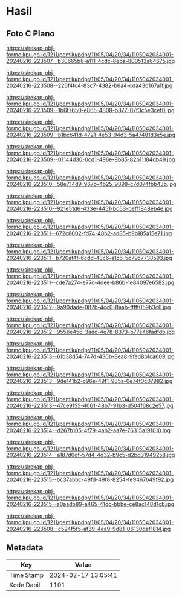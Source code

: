# Hasil

## Foto C Plano

https://sirekap-obj-formc.kpu.go.id/1211/pemilu/pdpr/11/05/04/20/34/1105042034001-20240216-223507--b30665b8-a111-4cdc-8eba-800513a64675.jpg

https://sirekap-obj-formc.kpu.go.id/1211/pemilu/pdpr/11/05/04/20/34/1105042034001-20240216-223508--226f4fc4-83c7-4382-b6a4-cda43d167a1f.jpg

https://sirekap-obj-formc.kpu.go.id/1211/pemilu/pdpr/11/05/04/20/34/1105042034001-20240216-223509--1b6f7650-e865-4808-b877-07f3c5e3cef0.jpg

https://sirekap-obj-formc.kpu.go.id/1211/pemilu/pdpr/11/05/04/20/34/1105042034001-20240216-223509--b1bc641d-4721-4e53-94d3-5a47481d3e5e.jpg

https://sirekap-obj-formc.kpu.go.id/1211/pemilu/pdpr/11/05/04/20/34/1105042034001-20240216-223509--01144d30-0cd1-496e-9b85-82b11184db49.jpg

https://sirekap-obj-formc.kpu.go.id/1211/pemilu/pdpr/11/05/04/20/34/1105042034001-20240216-223510--58e714d9-967b-4b25-9898-c7d074fbb43b.jpg

https://sirekap-obj-formc.kpu.go.id/1211/pemilu/pdpr/11/05/04/20/34/1105042034001-20240216-223510--921e51d6-433e-4451-bd53-beff1848eb4e.jpg

https://sirekap-obj-formc.kpu.go.id/1211/pemilu/pdpr/11/05/04/20/34/1105042034001-20240216-223511--672c8002-fd74-48b2-ad85-b9b185a15e71.jpg

https://sirekap-obj-formc.kpu.go.id/1211/pemilu/pdpr/11/05/04/20/34/1105042034001-20240216-223511--b720af4f-6cdd-43c6-a1c6-5d79c7738593.jpg

https://sirekap-obj-formc.kpu.go.id/1211/pemilu/pdpr/11/05/04/20/34/1105042034001-20240216-223511--cde7a274-e77c-4dee-b86b-1e84097e6582.jpg

https://sirekap-obj-formc.kpu.go.id/1211/pemilu/pdpr/11/05/04/20/34/1105042034001-20240216-223512--9a90dade-087b-4cc0-8aab-fffff059b3c6.jpg

https://sirekap-obj-formc.kpu.go.id/1211/pemilu/pdpr/11/05/04/20/34/1105042034001-20240216-223512--9556e456-3adc-4e78-8373-b77e46fadfdb.jpg

https://sirekap-obj-formc.kpu.go.id/1211/pemilu/pdpr/11/05/04/20/34/1105042034001-20240216-223513--61b38d54-747d-430b-8ea8-9fed8b1ca609.jpg

https://sirekap-obj-formc.kpu.go.id/1211/pemilu/pdpr/11/05/04/20/34/1105042034001-20240216-223513--9de141b2-c96e-49f1-935a-0e74f0c07982.jpg

https://sirekap-obj-formc.kpu.go.id/1211/pemilu/pdpr/11/05/04/20/34/1105042034001-20240216-223513--47ce9f55-4061-48b7-91b3-d504f68c2e57.jpg

https://sirekap-obj-formc.kpu.go.id/1211/pemilu/pdpr/11/05/04/20/34/1105042034001-20240216-223514--d267b105-4f79-4ab2-aa7e-76315a191010.jpg

https://sirekap-obj-formc.kpu.go.id/1211/pemilu/pdpr/11/05/04/20/34/1105042034001-20240216-223514--a187d0df-57d4-4d32-b9c5-d2bd31949258.jpg

https://sirekap-obj-formc.kpu.go.id/1211/pemilu/pdpr/11/05/04/20/34/1105042034001-20240216-223515--bc37abbc-49fd-49f8-8254-fe9467649f92.jpg

https://sirekap-obj-formc.kpu.go.id/1211/pemilu/pdpr/11/05/04/20/34/1105042034001-20240216-223515--a0aadb89-a465-41dc-bbbe-ce8ac148d1cb.jpg

https://sirekap-obj-formc.kpu.go.id/1211/pemilu/pdpr/11/05/04/20/34/1105042034001-20240216-223508--c524f5f5-af39-4ea9-9d81-06130daf1814.jpg


## Metadata

| Key        | Value               |
| ---------- | ------------------- |
| Time Stamp | 2024-02-17 13:05:41 |
| Kode Dapil | 1101                |



